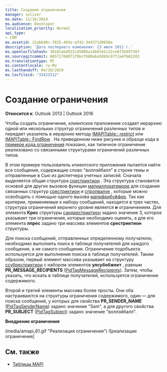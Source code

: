 ```yaml
---
title: Создание ограничения
manager: soliver
ms.date: 11/16/2014
ms.audience: Developer
localization_priority: Normal
api_type:
- COM
ms.assetid: 12abbd8c-f825-493e-af42-344371d9658e
description: 'Дата последнего изменения: 23 июля 2011 г.'
ms.openlocfilehash: 38182abd922cd5806a14b6541c22ce675b997387
ms.sourcegitcommit: 8657170d071f9bcf680aba50b9c07f2a4fb82283
ms.translationtype: MT
ms.contentlocale: ru-RU
ms.lasthandoff: 04/28/2019
ms.locfileid: "33422512"
---
```

# <a name="building-a-restriction"></a>Создание ограничения

**Относится к**: Outlook 2013 | Outlook 2016 
  
Чтобы создать ограничение, клиентское приложение создает иерархию одной или нескольких структур ограничений различных типов и передает указатель в иерархию методу [IMAPITable:: restrict](imapitable-restrict.md) или [IMAPITable:: FindRow](imapitable-findrow.md) . На приведенном ниже рисунке и образце кода в [примере кода ограничения](sample-restriction-code.md) показано, как типичное ограничение реализовано со связанными структурами ограничений различных типов. 

В этом примере пользователь клиентского приложения пытается найти все сообщения, содержащие слово "воллэйбалл" в строке темы и отправленные в Сью из диспетчера учетных записей. Сначала выделяется общая структура [срестриктион](srestriction.md) . Эта структура становится основой для других вызовов функции [мапиаллокатеморе](mapiallocatemore.md) для создания связанных структур [срестриктион](srestriction.md) и [спропвалуе](spropvalue.md) , которые можно освободить с помощью одного вызова [мапифрибуффер](mapifreebuffer.md). Так как критерии, применяемые к набору сообщений, находятся в трех частях, структура ограничений верхнего уровня является **и** ограничением. Для элемента **Крес** структуры [сандрестриктион](sandrestriction.md) задано значение 3, которое указывает три ограничения, которые необходимо оценить, а для его элемента **лпрес** задано три массива элементов **срестриктион** структуры. 
  
Для поиска сообщений, отправленных определенному получателю, необходимо выполнить поиск в таблице получателей для каждого сообщения, а не самого сообщения. Ограничение подобъекта используется для выполнения поиска в таблице получателей. Таким образом, первый элемент массива указывает на структуру [ссубрестриктион](ssubrestriction.md) с набором элементов **улсубобжект** , равным **PR_MESSAGE_RECIPIENTS** ([PidTagMessageRecipients](pidtagmessagerecipients-canonical-property.md)). Затем, чтобы указать, что искать в таблице получателей, используется ограничение содержимого. 
  
Второй и третий элементы массива более просты. Они оба настраиваются на структуры ограничения содержимого, один — для поиска сообщений, у которых для свойства **PR_SENDER_NAME** ([PidTagSenderName](pidtagsendername-canonical-property.md)) задано значение "Sam", а для другого свойства **PR_SUBJECT** ([PidTagSubject](pidtagsubject-canonical-property.md)) задано значение "воллэйбалл".
  
**Внедрение ограничения**
  
(media/amapi_61.gif "Реализация ограничения") ![реализации ограничения]
  
## <a name="see-also"></a>См. также

- [Таблицы MAPI](mapi-tables.md)

